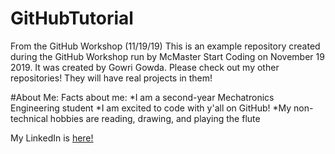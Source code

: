 # GitHubTutorial
From the GitHub Workshop (11/19/19)
This is an example repository created during the GitHub Workshop run by McMaster Start Coding on November 19 2019. It was created by Gowri Gowda.
Please check out my other repositories! They will have real projects in them!

#About Me:
Facts about me:
*I am a second-year Mechatronics Engineering student
*I am excited to code with y'all on GitHub!
*My non-technical hobbies are reading, drawing, and playing the flute

My LinkedIn is [here!](https://www.linkedin.com/in/gowri-gowda/)